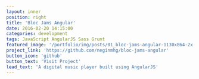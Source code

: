 ```yaml
---
layout: inner
position: right
title: 'Bloc Jams Angular'
date: 2016-02-20 14:15:00
categories: development
tags: JavaScript AngularJS Sass Grunt
featured_image: '/portfolio/img/posts/01_bloc-jams-angular-1130x864-2x.png'
project_link: 'https://github.com/neginmhg/bloc-jams-angular'
button_icon: 'github'
button_text: 'Visit Project'
lead_text: 'A digital music player built using AngularJS'
---
```


